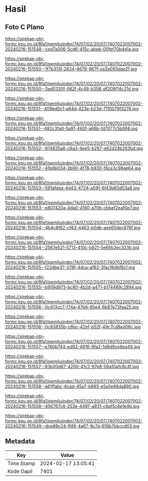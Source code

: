 # Hasil

## Foto C Plano

https://sirekap-obj-formc.kpu.go.id/8fa1/pemilu/pdpr/74/07/02/20/07/7407022007002-20240216-151548--ced7a006-5cd6-415c-abeb-00fef70b4e1a.jpg

https://sirekap-obj-formc.kpu.go.id/8fa1/pemilu/pdpr/74/07/02/20/07/7407022007002-20240216-151550--1f7b313f-2834-4678-967f-ce2e093dae2f.jpg

https://sirekap-obj-formc.kpu.go.id/8fa1/pemilu/pdpr/74/07/02/20/07/7407022007002-20240216-151550--3ad0330f-062f-4c48-b358-df209f14c21d.jpg

https://sirekap-obj-formc.kpu.go.id/8fa1/pemilu/pdpr/74/07/02/20/07/7407022007002-20240216-151551--409ed0c1-a64d-423e-b23d-7110079f3274.jpg

https://sirekap-obj-formc.kpu.go.id/8fa1/pemilu/pdpr/74/07/02/20/07/7407022007002-20240216-151551--482c3fa9-5a91-460f-a66b-fd7077c5b998.jpg

https://sirekap-obj-formc.kpu.go.id/8fa1/pemilu/pdpr/74/07/02/20/07/7407022007002-20240216-151552--974835a6-c6a3-4ee5-b287-e62d24b283bd.jpg

https://sirekap-obj-formc.kpu.go.id/8fa1/pemilu/pdpr/74/07/02/20/07/7407022007002-20240216-151552--41b6b034-2b90-4f78-b930-f6ce3c98ae64.jpg

https://sirekap-obj-formc.kpu.go.id/8fa1/pemilu/pdpr/74/07/02/20/07/7407022007002-20240216-151553--591afdea-4d43-4724-a591-6f43b60d03a8.jpg

https://sirekap-obj-formc.kpu.go.id/8fa1/pemilu/pdpr/74/07/02/20/07/7407022007002-20240216-151553--e807420a-4da0-4160-a70b-cbbef2eaf0e7.jpg

https://sirekap-obj-formc.kpu.go.id/8fa1/pemilu/pdpr/74/07/02/20/07/7407022007002-20240216-151554--4b4c8f62-cf43-4463-b0db-aee65dec876f.jpg

https://sirekap-obj-formc.kpu.go.id/8fa1/pemilu/pdpr/74/07/02/20/07/7407022007002-20240216-151554--2567e521-5713-410c-b821-5e65b2ec323b.jpg

https://sirekap-obj-formc.kpu.go.id/8fa1/pemilu/pdpr/74/07/02/20/07/7407022007002-20240216-151555--f22dbe37-378f-4dca-af62-3fac16dbf6cf.jpg

https://sirekap-obj-formc.kpu.go.id/8fa1/pemilu/pdpr/74/07/02/20/07/7407022007002-20240216-151555--b959d973-bc80-4b2d-a471-b174489c2894.jpg

https://sirekap-obj-formc.kpu.go.id/8fa1/pemilu/pdpr/74/07/02/20/07/7407022007002-20240216-151556--0c413cc7-f74a-47b6-95e4-6b87e73faa25.jpg

https://sirekap-obj-formc.kpu.go.id/8fa1/pemilu/pdpr/74/07/02/20/07/7407022007002-20240216-151556--0c83835b-c6bc-42ef-b52f-49c7cd8ed06c.jpg

https://sirekap-obj-formc.kpu.go.id/8fa1/pemilu/pdpr/74/07/02/20/07/7407022007002-20240216-151557--e760b744-ed92-4916-9fa2-1d9d9ce9ea49.jpg

https://sirekap-obj-formc.kpu.go.id/8fa1/pemilu/pdpr/74/07/02/20/07/7407022007002-20240216-151557--93b00d67-4200-41c2-97e8-06a10afc8c4f.jpg

https://sirekap-obj-formc.kpu.go.id/8fa1/pemilu/pdpr/74/07/02/20/07/7407022007002-20240216-151558--a61ffabc-6cad-45a7-b885-e5a5e68da890.jpg

https://sirekap-obj-formc.kpu.go.id/8fa1/pemilu/pdpr/74/07/02/20/07/7407022007002-20240216-151558--456767c8-253e-4497-a931-c8af5c8e1e4b.jpg

https://sirekap-obj-formc.kpu.go.id/8fa1/pemilu/pdpr/74/07/02/20/07/7407022007002-20240216-151549--dce88c24-ff49-4a67-8c7a-619b7bbccd03.jpg


## Metadata

| Key        | Value               |
| ---------- | ------------------- |
| Time Stamp | 2024-02-17 13:05:41 |
| Kode Dapil | 7401                |



